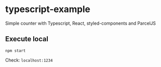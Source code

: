 # typescript-example
Simple counter with Typescript, React, styled-components and ParcelJS

## Execute local
`npm start`

Check: `localhost:1234`
